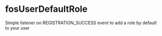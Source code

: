 # fosUserDefaultRole
Simple listener on REGISTRATION_SUCCESS event to add a role by default to your user
